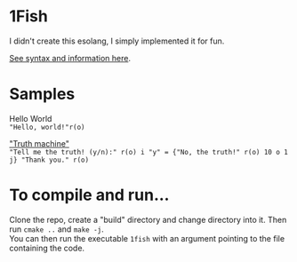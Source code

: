 # 1Fish

I didn't create this esolang, I simply implemented it for fun.

[See syntax and information here](https://esolangs.org/wiki/1Fish).

# Samples
Hello World <br>
```"Hello, world!"r(o)``` <br>

["Truth machine"](https://esolangs.org/wiki/Truth-machine) <br>
```"Tell me the truth! (y/n):" r(o) i "y" = {"No, the truth!" r(o) 10 o 1 j} "Thank you." r(o)```

# To compile and run...
Clone the repo, create a "build" directory and change directory into it. Then run ``cmake ..`` and ``make -j``. <br> You can then run the executable ``1fish`` with an argument pointing to the file containing the code.





